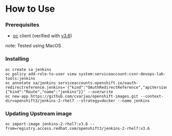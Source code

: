 
# How to Use

### Prerequisites
* [oc](https://github.com/openshift/origin/releases) client (verified with [v3.6](https://github.com/openshift/origin/releases/tag/v3.6.0))

note: Tested using MacOS 
### Installing
```
oc create sa jenkins
oc policy add-role-to-user view system:serviceaccount:csnr-devops-lab-tools:jenkins
oc annotate sa/jenkins serviceaccounts.openshift.io/oauth-redirectreference.jenkins='{"kind":"OAuthRedirectReference","apiVersion":"v1","reference":{"kind":"Route","name":"jenkins"}}' --overwrite
oc new-app https://github.com/cvarjao/openshift-images.git --context-dir=openshift3/jenkins-2-rhel7 --strategy=docker --name jenkins
```

### Updating Upstream image
```
oc import-image jenkins-2-rhel7:v3.6 --from=registry.access.redhat.com/openshift3/jenkins-2-rhel7:v3.6
```
